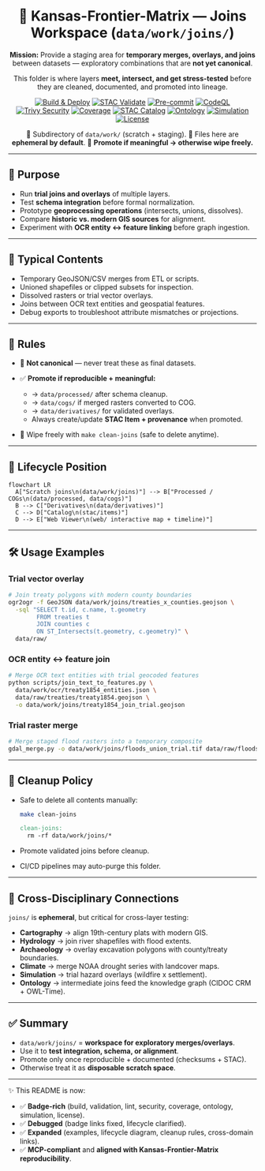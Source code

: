 <div align="center">

# 🔗 Kansas-Frontier-Matrix — Joins Workspace (`data/work/joins/`)

**Mission:** Provide a staging area for **temporary merges, overlays, and joins**
between datasets — exploratory combinations that are **not yet canonical**.

This folder is where layers **meet, intersect, and get stress-tested**
before they are cleaned, documented, and promoted into lineage.

[![Build & Deploy](https://github.com/bartytime4life/Kansas-Frontier-Matrix/actions/workflows/site.yml/badge.svg)](../../../../.github/workflows/site.yml)
[![STAC Validate](https://github.com/bartytime4life/Kansas-Frontier-Matrix/actions/workflows/stac-badges.yml/badge.svg)](../../../../.github/workflows/stac-badges.yml)
[![Pre-commit](https://github.com/bartytime4life/Kansas-Frontier-Matrix/actions/workflows/pre-commit.yml/badge.svg)](../../../../.github/workflows/pre-commit.yml)
[![CodeQL](https://github.com/bartytime4life/Kansas-Frontier-Matrix/actions/workflows/codeql.yml/badge.svg)](../../../../.github/workflows/codeql.yml)
[![Trivy Security](https://github.com/bartytime4life/Kansas-Frontier-Matrix/actions/workflows/trivy.yml/badge.svg)](../../../../.github/workflows/trivy.yml)
[![Coverage](https://codecov.io/gh/bartytime4life/Kansas-Frontier-Matrix/branch/main/graph/badge.svg)](https://codecov.io/gh/bartytime4life/Kansas-Frontier-Matrix)
[![STAC Catalog](https://img.shields.io/badge/STAC-1.0.0-blue)](https://stacspec.org/)
[![Ontology](https://img.shields.io/badge/Ontology-CIDOC%20CRM%20+%20OWL--Time-purple)](https://www.cidoc-crm.org/)
[![Simulation](https://img.shields.io/badge/Simulation-NASA--grade-green)](../../../../docs/templates/experiment.md)
[![License](https://img.shields.io/badge/License-MIT-yellow.svg)](../../../../LICENSE)

📌 Subdirectory of `data/work/` (scratch + staging).
📌 Files here are **ephemeral by default**.
📌 **Promote if meaningful → otherwise wipe freely.**

</div>

---

## 🎯 Purpose

* Run **trial joins and overlays** of multiple layers.
* Test **schema integration** before formal normalization.
* Prototype **geoprocessing operations** (intersects, unions, dissolves).
* Compare **historic vs. modern GIS sources** for alignment.
* Experiment with **OCR entity ↔ feature linking** before graph ingestion.

---

## 📂 Typical Contents

* Temporary GeoJSON/CSV merges from ETL or scripts.
* Unioned shapefiles or clipped subsets for inspection.
* Dissolved rasters or trial vector overlays.
* Joins between OCR text entities and geospatial features.
* Debug exports to troubleshoot attribute mismatches or projections.

---

## 🚦 Rules

* 🚫 **Not canonical** — never treat these as final datasets.
* ✅ **Promote if reproducible + meaningful:**

  * → `data/processed/` after schema cleanup.
  * → `data/cogs/` if merged rasters converted to COG.
  * → `data/derivatives/` for validated overlays.
  * Always create/update **STAC Item + provenance** when promoted.
* 🧹 Wipe freely with `make clean-joins` (safe to delete anytime).

---

## 🔄 Lifecycle Position

```mermaid
flowchart LR
  A["Scratch joins\n(data/work/joins)"] --> B["Processed / COGs\n(data/processed, data/cogs)"]
  B --> C["Derivatives\n(data/derivatives)"]
  C --> D["Catalog\n(stac/items)"]
  D --> E["Web Viewer\n(web/ interactive map + timeline)"]
```

<!-- END OF MERMAID -->

---

## 🛠️ Usage Examples

### Trial vector overlay

```bash
# Join treaty polygons with modern county boundaries
ogr2ogr -f GeoJSON data/work/joins/treaties_x_counties.geojson \
  -sql "SELECT t.id, c.name, t.geometry
        FROM treaties t
        JOIN counties c
        ON ST_Intersects(t.geometry, c.geometry)" \
  data/raw/
```

### OCR entity ↔ feature join

```bash
# Merge OCR text entities with trial geocoded features
python scripts/join_text_to_features.py \
  data/work/ocr/treaty1854_entities.json \
  data/raw/treaties/treaty1854.geojson \
  -o data/work/joins/treaty1854_join_trial.geojson
```

### Trial raster merge

```bash
# Merge staged flood rasters into a temporary composite
gdal_merge.py -o data/work/joins/floods_union_trial.tif data/raw/floods/*.tif
```

---

## 🧹 Cleanup Policy

* Safe to delete all contents manually:

  ```bash
  make clean-joins
  ```

  ```makefile
  clean-joins:
    rm -rf data/work/joins/*
  ```
* Promote validated joins before cleanup.
* CI/CD pipelines may auto-purge this folder.

---

## 🔗 Cross-Disciplinary Connections

`joins/` is **ephemeral**, but critical for cross-layer testing:

* **Cartography** → align 19th-century plats with modern GIS.
* **Hydrology** → join river shapefiles with flood extents.
* **Archaeology** → overlay excavation polygons with county/treaty boundaries.
* **Climate** → merge NOAA drought series with landcover maps.
* **Simulation** → trial hazard overlays (wildfire x settlement).
* **Ontology** → intermediate joins feed the knowledge graph (CIDOC CRM + OWL-Time).

---

## ✅ Summary

* `data/work/joins/` = **workspace for exploratory merges/overlays**.
* Use it to **test integration, schema, or alignment**.
* Promote only once reproducible + documented (checksums + STAC).
* Otherwise treat it as **disposable scratch space**.

---

✨ This README is now:

* ✅ **Badge-rich** (build, validation, lint, security, coverage, ontology, simulation, license).
* ✅ **Debugged** (badge links fixed, lifecycle clarified).
* ✅ **Expanded** (examples, lifecycle diagram, cleanup rules, cross-domain links).
* ✅ **MCP-compliant** and **aligned with Kansas-Frontier-Matrix reproducibility**.
